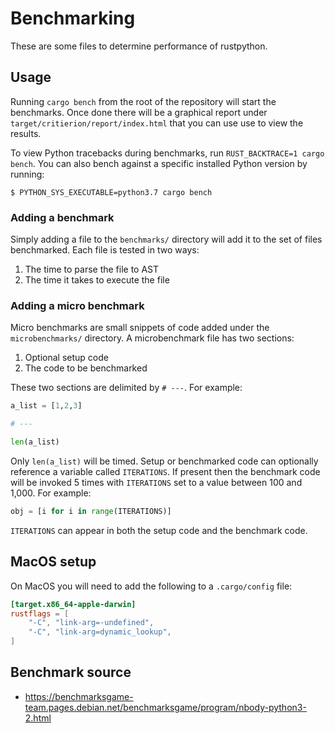 # Benchmarking

These are some files to determine performance of rustpython.

## Usage

Running `cargo bench` from the root of the repository will start the benchmarks. Once done there will be a graphical 
report under `target/critierion/report/index.html` that you can use use to view the results.

To view Python tracebacks during benchmarks, run `RUST_BACKTRACE=1 cargo bench`. You can also bench against a 
specific installed Python version by running:

```shell
$ PYTHON_SYS_EXECUTABLE=python3.7 cargo bench
```

### Adding a benchmark

Simply adding a file to the `benchmarks/` directory will add it to the set of files benchmarked. Each file is tested 
in two ways:

1. The time to parse the file to AST
2. The time it takes to execute the file

### Adding a micro benchmark

Micro benchmarks are small snippets of code added under the `microbenchmarks/` directory. A microbenchmark file has 
two sections:
1. Optional setup code
2. The code to be benchmarked

These two sections are delimited by `# ---`. For example:

```python
a_list = [1,2,3]

# ---

len(a_list)
```

Only `len(a_list)` will be timed. Setup or benchmarked code can optionally reference a variable called `ITERATIONS`. If 
present then the benchmark code will be invoked 5 times with `ITERATIONS` set to a value between 100 and 1,000. For 
example:

```python
obj = [i for i in range(ITERATIONS)]
```

`ITERATIONS` can appear in both the setup code and the benchmark code.

## MacOS setup 

On MacOS you will need to add the following to a `.cargo/config` file:

```toml
[target.x86_64-apple-darwin]
rustflags = [
    "-C", "link-arg=-undefined",
    "-C", "link-arg=dynamic_lookup",
]
```

## Benchmark source

- https://benchmarksgame-team.pages.debian.net/benchmarksgame/program/nbody-python3-2.html
